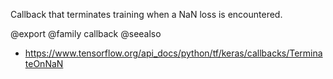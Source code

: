 Callback that terminates training when a NaN loss is encountered.

@export
@family callback
@seealso
+ <https://www.tensorflow.org/api_docs/python/tf/keras/callbacks/TerminateOnNaN>
